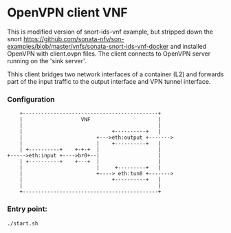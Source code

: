 # OpenVPN client VNF

This is modified version of snort-ids-vnf example, but stripped down the snort
https://github.com/sonata-nfv/son-examples/blob/master/vnfs/sonata-snort-ids-vnf-docker
and installed OpenVPN with client.ovpn files. The client connects to OpenVPN
server running on the 'sink server'.

Thhis client bridges two network interfaces of a container (L2) and forwards
part of the input traffic to the output interface and VPN tunnel interface.

### Configuration

```
    +--------------------------------------------+
    |                   VNF                      |
    |                                            |
    |                             +----------+   |
    |                        +--->eth:output +------->
    |                        |    +----------+   |
    | +----------+    +-+-+  |                   |
+----->eth:input +---->br0+--|                   |
    | +----------+    +---+  |                   |
    |                        |     +---------+   |
    |                        +----> eth:tun0 +------->
    |                             +----------+   |
    |                                            |
    +--------------------------------------------+

```

### Entry point:

```
./start.sh
```

